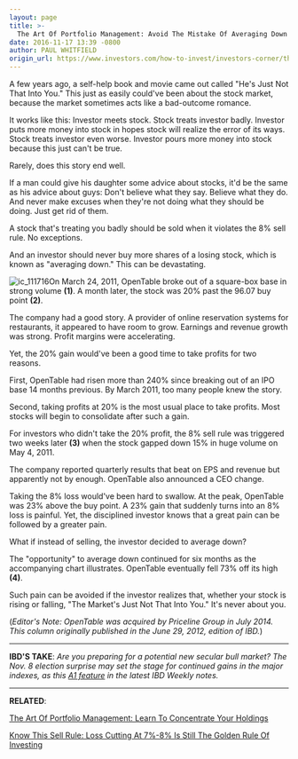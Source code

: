 ```yaml
---
layout: page
title: >-
  The Art Of Portfolio Management: Avoid The Mistake Of Averaging Down
date: 2016-11-17 13:39 -0800
author: PAUL WHITFIELD
origin_url: https://www.investors.com/how-to-invest/investors-corner/the-art-of-portfolio-management-avoid-the-mistake-of-averaging-down
---
```





A few years ago, a self-help book and movie came out called "He's Just Not That Into You." This just as easily could've been about the stock market, because the market sometimes acts like a bad-outcome romance.


It works like this: Investor meets stock. Stock treats investor badly. Investor puts more money into stock in hopes stock will realize the error of its ways. Stock treats investor even worse. Investor pours more money into stock because this just can't be true.


Rarely, does this story end well.


If a man could give his daughter some advice about stocks, it'd be the same as his advice about guys: Don't believe what they say. Believe what they do. And never make excuses when they're not doing what they should be doing. Just get rid of them.


A stock that's treating you badly should be sold when it violates the 8% sell rule. No exceptions.


And an investor should never buy more shares of a losing stock, which is known as "averaging down." This can be devastating.


![ic_111716](https://www.investors.com/wp-content/uploads/2016/11/IC_111716-251x300.png)On March 24, 2011, OpenTable broke out of a square-box base in strong volume **(1)**. A month later, the stock was 20% past the 96.07 buy point **(2)**.


The company had a good story. A provider of online reservation systems for restaurants, it appeared to have room to grow. Earnings and revenue growth was strong. Profit margins were accelerating.


Yet, the 20% gain would've been a good time to take profits for two reasons.


First, OpenTable had risen more than 240% since breaking out of an IPO base 14 months previous. By March 2011, too many people knew the story.


Second, taking profits at 20% is the most usual place to take profits. Most stocks will begin to consolidate after such a gain.


For investors who didn't take the 20% profit, the 8% sell rule was triggered two weeks later **(3)** when the stock gapped down 15% in huge volume on May 4, 2011.


The company reported quarterly results that beat on EPS and revenue but apparently not by enough. OpenTable also announced a CEO change.


Taking the 8% loss would've been hard to swallow. At the peak, OpenTable was 23% above the buy point. A 23% gain that suddenly turns into an 8% loss is painful. Yet, the disciplined investor knows that a great pain can be followed by a greater pain.


What if instead of selling, the investor decided to average down?


The "opportunity" to average down continued for six months as the accompanying chart illustrates. OpenTable eventually fell 73% off its high **(4)**.


Such pain can be avoided if the investor realizes that, whether your stock is rising or falling, "The Market's Just Not That Into You." It's never about you.


(*Editor's Note: OpenTable was acquired by Priceline Group in July 2014. This column originally published in the June 29, 2012, edition of IBD.*)




---


**IBD'S TAKE**: *Are you preparing for a potential new secular bull market? The Nov. 8 election surprise may set the stage for continued gains in the major indexes, as this [A1 feature](https://www.investors.com/news/trump-win-stocks-rise-new-bull-market/) in the latest IBD Weekly notes.*




---


**RELATED**:


[The Art Of Portfolio Management: Learn To Concentrate Your Holdings](https://www.investors.com/how-to-invest/investors-corner/the-art-of-portfolio-management-fewer-stocks-the-best-way-to-a-big-return/)


[Know This Sell Rule: Loss Cutting At 7%-8% Is Still The Golden Rule Of Investing](https://www.investors.com/how-to-invest/investors-corner/still-the-no-1-rule-for-stock-investors-always-cut-your-losses-short/)




